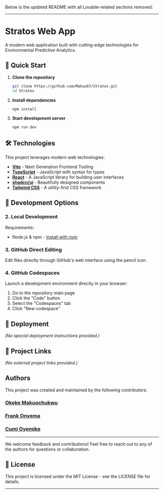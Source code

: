 Below is the updated README with all Lovable-related sections removed:

---

# Stratos Web App

A modern web application built with cutting-edge technologies for Environmental Predictive Analytics.

## 🚀 Quick Start

1. **Clone the repository**
   ```sh
   git clone https://github.com/Makuo67/Stratos.git
   cd Stratos
   ```

2. **Install dependencies**
   ```sh
   npm install
   ```

3. **Start development server**
   ```sh
   npm run dev
   ```

## 🛠️ Technologies

This project leverages modern web technologies:

- **[Vite](https://vitejs.dev/)** - Next Generation Frontend Tooling
- **[TypeScript](https://www.typescriptlang.org/)** - JavaScript with syntax for types
- **[React](https://reactjs.org/)** - A JavaScript library for building user interfaces
- **[shadcn/ui](https://ui.shadcn.com/)** - Beautifully designed components
- **[Tailwind CSS](https://tailwindcss.com/)** - A utility-first CSS framework

## 🔧 Development Options

### 2. Local Development
Requirements:
- Node.js & npm - [Install with nvm](https://github.com/nvm-sh/nvm#installing-and-updating)

### 3. GitHub Direct Editing
Edit files directly through GitHub's web interface using the pencil icon.

### 4. GitHub Codespaces
Launch a development environment directly in your browser:
1. Go to the repository main page
2. Click the "Code" button
3. Select the "Codespaces" tab
4. Click "New codespace"

## 🚀 Deployment

*(No special deployment instructions provided.)*

## 🔗 Project Links

*(No external project links provided.)*

## Authors

This project was created and maintained by the following contributors:

### [Okeke Makuochukwu](https://github.com/Makuo67)

### [Frank Onyema](https://github.com/FrankOnyemaOrji)

### [Cumi Oyemike](https://github.com/CtripleU)

---

We welcome feedback and contributions! Feel free to reach out to any of the authors for questions or collaboration.

## 📝 License

This project is licensed under the MIT License - see the LICENSE file for details.

---